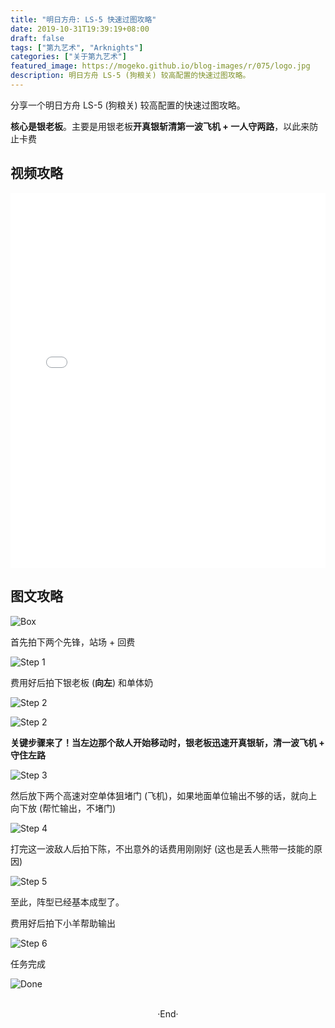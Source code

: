 ```yaml
---
title: "明日方舟: LS-5 快速过图攻略"
date: 2019-10-31T19:39:19+08:00
draft: false
tags: ["第九艺术", "Arknights"]
categories: ["关于第九艺术"]
featured_image: https://mogeko.github.io/blog-images/r/075/logo.jpg
description: 明日方舟 LS-5 (狗粮关) 较高配置的快速过图攻略。
---
```

<!-- 
![](https://mogeko.github.io/blog-images/r/075/)
<span class="spoiler" ></span>
&emsp;&emsp;
 -->

分享一个明日方舟 LS-5 (狗粮关) 较高配置的快速过图攻略。

**核心是银老板**。主要是用银老板**开真银斩清第一波飞机 + 一人守两路**，以此来防止卡费

## 视频攻略

<iframe src="//player.bilibili.com/player.html?aid=74117619" scrolling="no" border="0" frameborder="no" framespacing="0" allowfullscreen="true" style="width: 100%;height: 600px;" > </iframe>

## 图文攻略

![Box](https://mogeko.github.io/blog-images/r/075/box.jpg)

首先拍下两个先锋，站场 + 回费

![Step 1](https://mogeko.github.io/blog-images/r/075/step_1.jpg)

费用好后拍下银老板 (**向左**) 和单体奶

![Step 2](https://mogeko.github.io/blog-images/r/075/step_2.jpg)

![Step 2](https://mogeko.github.io/blog-images/r/075/step_2.5.jpg)

**关键步骤来了！当左边那个敌人开始移动时，银老板迅速开真银斩，清一波飞机 + 守住左路**

![Step 3](https://mogeko.github.io/blog-images/r/075/step_3.jpg)

然后放下两个高速对空单体狙堵门 (飞机)，如果地面单位输出不够的话，就向上向下放 (帮忙输出，不堵门)

![Step 4](https://mogeko.github.io/blog-images/r/075/step_4.jpg)

打完这一波敌人后拍下陈，不出意外的话费用刚刚好 (这也是丢人熊带一技能的原因)

![Step 5](https://mogeko.github.io/blog-images/r/075/step_5.jpg)

至此，阵型已经基本成型了。

费用好后拍下小羊帮助输出

![Step 6](https://mogeko.github.io/blog-images/r/075/step_6.jpg)

任务完成

![Done](https://mogeko.github.io/blog-images/r/075/done.jpg)



<br>

<center>  ·End·  </center>